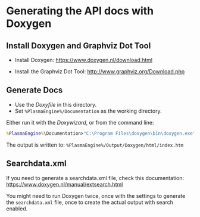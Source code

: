 # Generating the API docs with Doxygen

## Install Doxygen and Graphviz Dot Tool

* Install Doxygen: <https://www.doxygen.nl/download.html>

* Install the Graphviz Dot Tool: <http://www.graphviz.org/Download.php>

## Generate Docs

* Use the *Doxyfile* in this directory.
* Set `%PlasmaEngine%/Documentation` as the working directory.

Either run it with the *Doxywizard*, or from the command line:

```cmd
%PlasmaEngine%\Documentation>"C:\Program Files\doxygen\bin\doxygen.exe" Doxyfile
```

The output is written to: `%PlasmaEngine%/Output/Doxygen/html/index.htm`

## Searchdata.xml

If you need to generate a searchdata.xml file, check this documentation:
<https://www.doxygen.nl/manual/extsearch.html>

You might need to run Doxygen twice, once with the settings to generate the `searchdata.xml` file, once to create the actual output with search enabled.

